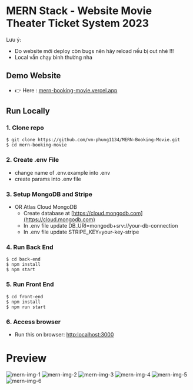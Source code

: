 # MERN Stack - Website Movie Theater Ticket System 2023
Lưu ý: 
- Do website mới deploy còn bugs nên hãy reload nếu bị out nhé !!! 
- Local vẫn chạy bình thường nha

## Demo Website
- 👉 Here : [mern-booking-movie.vercel.app](https://mern-booking-movie.vercel.app)

## Run Locally

### 1. Clone repo

```
$ git clone https://github.com/vm-phung1134/MERN-Booking-Movie.git
$ cd mern-booking-movie
```
### 2. Create .env File
  - change name of .env.example into .env
  - create params into .env file
  
### 3. Setup MongoDB and Stripe
- OR Atlas Cloud MongoDB
  - Create database at [https://cloud.mongodb.com](https://cloud.mongodb.com)
  - In .env file update DB_URI=mongodb+srv://your-db-connection
  - In .env file update STRIPE_KEY=your-key-stripe
### 4. Run Back End
```
$ cd back-end
$ npm install
$ npm start
```

### 5. Run Front End
```
$ cd front-end
$ npm install
$ npm run start
```
### 6. Access browser
  - Run this on browser: [http:localhost:3000](http://localhost:3000)
  
# Preview
![mern-img-1](https://user-images.githubusercontent.com/106596859/219338238-ab572253-86f2-43d8-bb60-2e544a3e7a15.png)
![mern-img-2](https://user-images.githubusercontent.com/106596859/219338250-447d3b76-04f6-471f-9e9d-11c5f9d9e427.png)
![mern-img-3](https://user-images.githubusercontent.com/106596859/219338272-8b5feb44-f3aa-4b6e-baa3-542cc3eee014.png)
![mern-img-4](https://user-images.githubusercontent.com/106596859/219338288-344a4400-8436-4484-acbb-7cc26a72a229.png)
![mern-img-5](https://user-images.githubusercontent.com/106596859/219338349-eb55dcb0-9998-4861-934e-c1899c4b9dfa.png)
![mern-img-6](https://user-images.githubusercontent.com/106596859/219338378-be7ff4fc-498d-41f4-ac20-f66f9dd9c06c.png)
